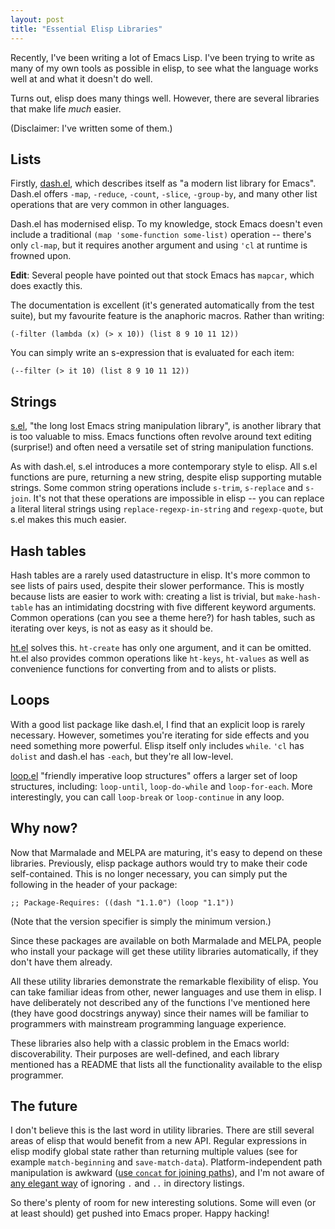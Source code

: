 ```yaml
--- 
layout: post
title: "Essential Elisp Libraries"
---
```


Recently, I've been writing a lot of Emacs Lisp. I've been trying to write
as many of my own tools as possible in elisp, to see what the language
works well at and what it doesn't do well.

Turns out, elisp does many things well. However, there are several
libraries that make life *much* easier.

(Disclaimer: I've written some of them.)

## Lists

Firstly, [dash.el](https://github.com/magnars/dash.el), which
describes itself as "a modern list library for Emacs". Dash.el offers
`-map`, `-reduce`, `-count`, `-slice`, `-group-by`, and many other
list operations that are very common in other languages.

Dash.el has modernised elisp. To my knowledge, stock Emacs doesn't
even include a traditional `(map 'some-function some-list)` operation
-- there's only `cl-map`, but it requires another argument and using
`'cl` at runtime is frowned upon.

**Edit**: Several people have pointed out that stock Emacs has
`mapcar`, which does exactly this.

The documentation is excellent (it's generated automatically from the
test suite), but my favourite feature is the anaphoric macros. Rather
than writing:

    (-filter (lambda (x) (> x 10)) (list 8 9 10 11 12))
    
You can simply write an s-expression that is evaluated for each item:

    (--filter (> it 10) (list 8 9 10 11 12))
    
## Strings

[s.el](https://github.com/magnars/s.el), "the long lost Emacs string
manipulation library", is another library that is too valuable to
miss. Emacs functions often revolve around text editing (surprise!)
and often need a versatile set of string manipulation functions.

As with dash.el, s.el introduces a more contemporary style to elisp. All
s.el functions are pure, returning a new string, despite elisp
supporting mutable strings. Some common string operations include
`s-trim`, `s-replace` and `s-join`. It's not that these operations are
impossible in elisp -- you can replace a literal literal strings using
`replace-regexp-in-string` and `regexp-quote`, but s.el makes this
much easier.

## Hash tables

Hash tables are a rarely used datastructure in elisp. It's more common
to see lists of pairs used, despite their slower performance. This is
mostly because lists are easier to work with: creating a list is
trivial, but `make-hash-table` has an intimidating docstring with five
different keyword arguments. Common operations (can you see
a theme here?) for hash tables, such as iterating over keys, is not as easy as it should
be.

[ht.el](https://github.com/Wilfred/ht.el) solves this. `ht-create` has
only one argument, and it can be omitted. ht.el also provides common
operations like `ht-keys`, `ht-values` as well as convenience
functions for converting from and to alists or plists.

## Loops

With a good list package like dash.el, I find that an explicit loop is
rarely necessary. However, sometimes you're iterating for side effects
and you need something more powerful. Elisp itself only includes
`while`. `'cl` has `dolist` and dash.el has `-each`, but they're all
low-level.

[loop.el](https://github.com/Wilfred/loop.el) "friendly imperative
loop structures" offers a larger set of loop structures, including:
`loop-until`, `loop-do-while` and `loop-for-each`. More interestingly,
you can call `loop-break` or `loop-continue` in any loop.

## Why now?

Now that Marmalade and MELPA are maturing, it's easy to depend on
these libraries. Previously, elisp package authors would try to make
their code self-contained. This is no longer necessary, you can simply
put the following in the header of your package:

    ;; Package-Requires: ((dash "1.1.0") (loop "1.1"))

(Note that the version specifier is simply the minimum version.)

Since these packages are available on both Marmalade and MELPA, people
who install your package will get these utility libraries
automatically, if they don't have them already.

All these utility libraries demonstrate the remarkable flexibility of
elisp. You can take familiar ideas from other, newer languages and use
them in elisp. I have deliberately not described any of the functions
I've mentioned here (they have good docstrings anyway) since their
names will be familiar to programmers with mainstream programming
language experience.

These libraries also help with a classic problem in the Emacs world:
discoverability. Their purposes are well-defined, and each library
mentioned has a README that lists all the functionality available to
the elisp programmer.

## The future

I don't believe this is the last word in utility libraries. There are
still several areas of elisp that would benefit from a new
API. Regular expressions in elisp modify global state rather than
returning multiple values (see for example `match-beginning` and
`save-match-data`). Platform-independent path manipulation is awkward
([use `concat` for joining paths](http://stackoverflow.com/a/3964815)),
and I'm not aware of
[any elegant way](https://github.com/Wilfred/.emacs.d/blob/feedd50fc3f5bf890f268e987e22876872a0ce47/user-lisp/file-utils.el#L61)
of ignoring `.` and `..` in directory listings.

So there's plenty of room for new interesting solutions. Some will
even (or at least should) get pushed into Emacs proper. Happy hacking!
